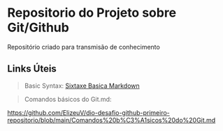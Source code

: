 # Repositorio do Projeto sobre Git/Github 
Repositório criado para transmisão de conhecimento

## Links Úteis

> Basic Syntax:
[Sixtaxe Basica Markdown](https://www.markdownguide.org/basic-syntax/)


> Comandos básicos do Git.md:

https://github.com/ElizeuV/dio-desafio-github-primeiro-repositorio/blob/main/Comandos%20b%C3%A1sicos%20do%20Git.md
